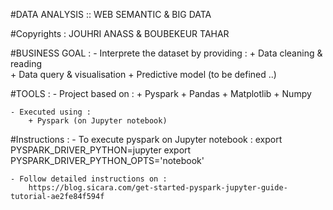 #DATA ANALYSIS :: WEB SEMANTIC & BIG DATA

#Copyrights : JOUHRI ANASS & BOUBEKEUR TAHAR

#BUSINESS GOAL : 
	- Interprete the dataset by providing :
		+ Data cleaning & reading	
		+ Data query & visualisation
		+ Predictive model (to be defined ..)

#TOOLS :
	- Project based on : 
		+ Pyspark
		+ Pandas
		+ Matplotlib
		+ Numpy

	- Executed using :
		+ Pyspark (on Jupyter notebook)

#Instructions :
	- To execute pyspark on Jupyter notebook :
	 	export PYSPARK_DRIVER_PYTHON=jupyter
	 	export PYSPARK_DRIVER_PYTHON_OPTS='notebook'
	
	- Follow detailed instructions on : 
		https://blog.sicara.com/get-started-pyspark-jupyter-guide-tutorial-ae2fe84f594f
